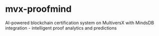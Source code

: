 # mvx-proofmind
AI-powered blockchain certification system on MultiversX with MindsDB integration - intelligent proof analytics and predictions
